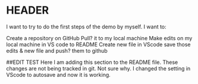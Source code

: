 # HEADER
I want to try to do the first steps of the demo by myself. I want to:

Create a repository on GitHub
Pull? it to my local machine
Make edits on my local machine in VS code to README
Create new file in VScode 
save those edits & new file and push? them to github

##EDIT TEST
Here I am adding this section to the README file.
These changes are not being tracked in git. Not sure why.
I changed the setting in VScode to autosave and now it is working.